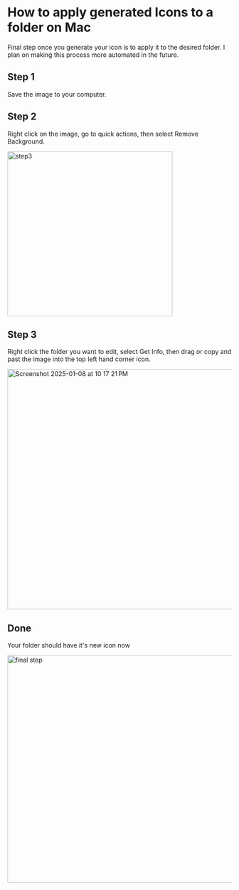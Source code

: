 # How to apply generated Icons to a folder on Mac
Final step once you generate your icon is to apply it to the desired folder. I plan on making this process more automated in the future.

## Step 1
Save the image to your computer.

## Step 2
Right click on the image, go to quick actions, then select Remove Background.

<img width="371" alt="step3" src="https://github.com/user-attachments/assets/3cbb5ed8-c8f8-42ee-9bc0-ed012e6aa5fb" />

## Step 3
Right click the folder you want to edit, select Get Info, then drag or copy and past the image into the top left hand corner icon.

<img width="541" alt="Screenshot 2025-01-08 at 10 17 21 PM" src="https://github.com/user-attachments/assets/bc8f181c-5162-4797-9320-7ce95504eed4" />




## Done
Your folder should have it's new icon now 

<img width="512" alt="final step" src="https://github.com/user-attachments/assets/c37888ab-a9bf-4f96-b3f7-194de44bbc3f" />
